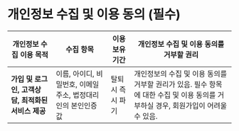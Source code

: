 # 개인정보 수집 및 이용 동의 (필수)

| **개인정보 수집 이용 목적**                                                                                                                  	| **수집 항목**                                                                             	| **이용 보유 기간**                                                    | **개인정보 수집 및 이용 동의를 거부할 권리**                                                    |
|----------------------------------------------------------------------------------------------------------------------------------------------	|-------------------------------------------------------------------------------------------	|----------------------------------------------------------------------------	|----------------------------------------------------------------------------|
| **가입 및 로그인, 고객상담, 최적화된 서비스 제공**                                                                                           	| 이름, 아이디, 비밀번호, 이메일 주소, 법정대리인의 본인인증 값                             	| 탈퇴시 즉시 파기                                                           	| 개인정보의 수집 및 이용 동의를 거부할 권리가 있음. 필수 항목에 대한 수집 및 이용 동의를 거부하실 경우, 회원가입이 어려울 수 있음.                                                                                           	|
